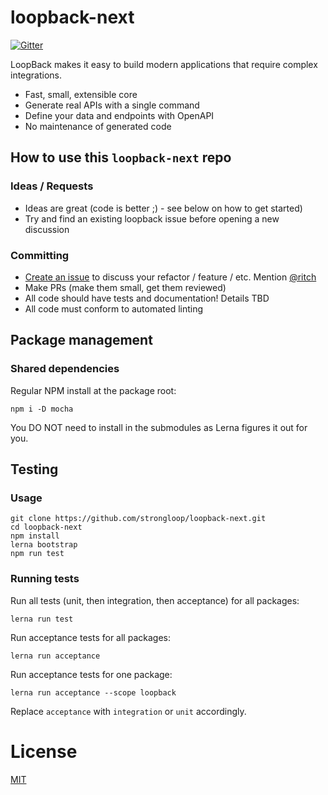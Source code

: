 # loopback-next

[![Gitter](https://img.shields.io/gitter/room/nwjs/nw.js.svg)](https://gitter.im/strongloop/loopback)

LoopBack makes it easy to build modern applications that require complex integrations.

- Fast, small, extensible core
- Generate real APIs with a single command
- Define your data and endpoints with OpenAPI
- No maintenance of generated code

## How to use this `loopback-next` repo

### Ideas / Requests

 - Ideas are great (code is better ;) - see below on how to get started)
 - Try and find an existing loopback issue before opening a new discussion

### Committing

 - [Create an issue](https://github.com/strongloop/loopback-next/issues) to discuss your refactor / feature / etc. Mention [@ritch](http://github.com/ritch)
 - Make PRs (make them small, get them reviewed)
 - All code should have tests and documentation! Details TBD
 - All code must conform to automated linting

## Package management

### Shared dependencies

Regular NPM install at the package root:

```
npm i -D mocha
```

You DO NOT need to install in the submodules as Lerna figures it out for you.

## Testing

### Usage

```shell
git clone https://github.com/strongloop/loopback-next.git
cd loopback-next
npm install
lerna bootstrap
npm run test
```

### Running tests

Run all tests (unit, then integration, then acceptance) for all packages:

```shell
lerna run test
```

Run acceptance tests for all packages:

```shell
lerna run acceptance
```

Run acceptance tests for one package:

```shell
lerna run acceptance --scope loopback
```

Replace `acceptance` with `integration` or `unit` accordingly.

# License

[MIT](https://github.com/strongloop/loopback-next/blob/master/LICENSE)
